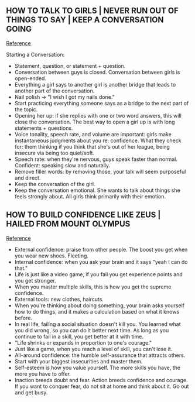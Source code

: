 ## HOW TO TALK TO GIRLS | NEVER RUN OUT OF THINGS TO SAY | KEEP A CONVERSATION GOING
[Reference](https://www.youtube.com/watch?v=FSeCitB1co8)

Starting a Conversation:

- Statement, question, or statement + question.
- Conversation between guys is closed. Conversation between girls is open-ended.
- Everything a girl says to another girl is another bridge that leads to another part of the conversation.
- Nail polish -> "I wish I got my nails done."
- Start practicing everything someone says as a bridge to the next part of the topic.
- Opening her up: if she replies with one or two word answers, this will close the conversation. The best way to open a girl up is with long statements + questions.
- Voice tonality, speech rate, and volume are important: girls make instantaneous judgments about you re: confidence. What they check for: them thinking if you think that she's out of her league, being insecure via being too quiet/soft.
- Speech rate: when they're nervous, guys speak faster than normal. Confident: speaking slow and naturally.
- Remove filler words: by removing those, your talk will seem purposeful and direct.
- Keep the conversation of the girl.
- Keep the conversation emotional. She wants to talk about things she feels strongly about. All girls think primarily with their emotion.

## HOW TO BUILD CONFIDENCE LIKE ZEUS | HAILED FROM MOUNT OLYMPUS
[Reference](https://www.youtube.com/watch?v=VcRm3gRzE-Y&t=14s)

- External confidence: praise from other people. The boost you get when you wear new shoes. Fleeting.
- Internal confidence: when you ask your brain and it says "yeah I can do that."
- Life is just like a video game, if you fail you get experience points and you get stronger.
- When you master multiple skills, this is how you get the supreme confidence.
- External tools: new clothes, haircuts.
- When you're thinking about doing something, your brain asks yourself how to do things, and it makes a calculation based on what it knows before.
- In real life, failing a social situation doesn't kill you. You learned what you did wrong, so you can do it better next time. As long as you continue to fail in a skill, you get better at it with time.
- "Life shrinks or expands in proportion to one's courage."
- Just like a game, when you reach a level of skill, you can't lose it.
- All-around confidence: the humble self-assurance that attracts others.
- Start with your biggest insecurities and master them.
- Self-esteem is how you value yourself. The more skills you have, the more you have to offer.
- Inaction breeds doubt and fear. Action breeds confidence and courage. If you want to conquer fear, do not sit at home and think about it. Go out and get busy.
